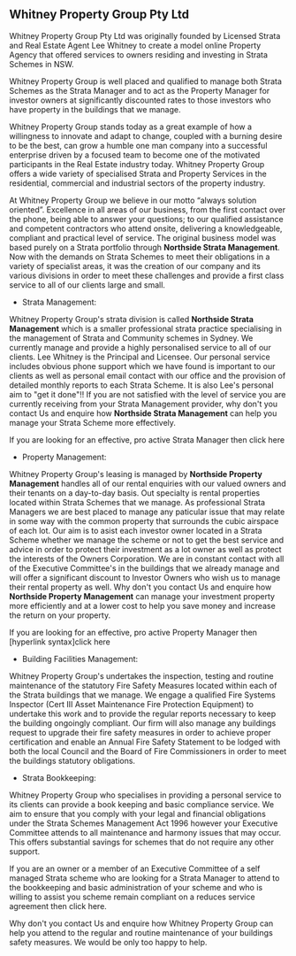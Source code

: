##  Whitney Property Group Pty Ltd  ##

Whitney Property Group Pty Ltd was originally founded by Licensed Strata and Real Estate Agent Lee Whitney to create a model online Property Agency that offered services to owners residing and investing in Strata Schemes in NSW.  

Whitney Property Group is well placed and qualified to manage both Strata Schemes as the Strata Manager and to act as the Property Manager for investor owners at significantly discounted rates to those investors who have property in the buildings that we manage.

Whitney Property Group stands today as a great example of how a willingness to innovate and adapt to change, coupled with a burning desire to be the best, can grow a humble one man company into a successful enterprise driven by a focused team to become one of the motivated participants in the Real Estate industry today. Whitney Property Group offers a wide variety of specialised Strata and Property Services in the residential, commercial and industrial sectors of the property industry.

At Whitney Property Group we believe in our motto “always solution oriented”. Excellence in all areas of our business, from the first contact over the phone, being able to answer your questions; to our qualified assistance and competent contractors who attend onsite, delivering a knowledgeable, compliant and practical level of service. The original business model was based purely on a Strata portfolio through **Northside Strata Management**. Now with the demands on Strata Schemes to meet their obligations in a variety of specialist areas, it was the creation of our company and its various divisions in order to meet these challenges and provide a first class service to all of our clients large and small.

- Strata Management:

Whitney Property Group's strata division is called **Northside Strata Management** which is a smaller professional strata practice specialising in the management of Strata and Community schemes in Sydney. We currently manage and provide a highly personalised service to all of our clients. Lee Whitney is the Principal and Licensee. Our personal service includes obvious phone support which we have found is important to our clients as well as personal email contact with our office and the provision of detailed monthly reports to each Strata Scheme. It is also Lee's personal aim to "get it done"!! If you are not satisfied with the level of service you are currently receiving from your Strata Management provider, why don't you contact Us and enquire how **Northside Strata Management** can help you manage your Strata Scheme more effectively.

If you are looking for an effective, pro active Strata Manager then click here 

- Property Management:

Whitney Property Group's leasing is managed by **Northside Property Management** handles all of our rental enquiries with our valued owners and their tenants on a day-to-day basis. Out specialty is rental properties located within Strata Schemes that we manage. As professional Strata Managers we are best placed to manage any paticular issue that may relate in some way with the common property that surrounds the cubic airspace of each lot. Our aim is to asist each investor owner located in a Strata Scheme whether we manage the scheme or not to get the best service and advice in order to protect their investment as a lot owner as well as protect the interests of the Owners Corporation. We are in constant contact with all of the Executive Committee's in the buildings that we already manage and will offer a significant discount to Investor Owners who wish us to manage their rental property as well. Why don't you contact Us and enquire how **Northside Property Management** can manage your investment property more efficiently and at a lower cost to help you save money and increase the return on your property.

If you are looking for an effective, pro active Property Manager then [hyperlink syntax]click here



- Building Facilities Management:

Whitney Property Group's undertakes the inspection, testing and routine maintenance of the statutory Fire Safety Measures located within each of the Strata buildings that we manage. We engage a qualified Fire Systems Inspector (Cert III Asset Maintenance Fire Protection Equipment) to undertake this work and to provide the regular reports necessary to keep the building ongoingly compliant. Our firm will also manage any buildings request to upgrade their fire safety measures in order to achieve proper certification and  enable an Annual Fire Safety Statement to be lodged with both the local Council and the Board of Fire Commissioners in order to meet the buildings statutory obligations.



- Strata Bookkeeping:

Whitney Property Group who specialises in providing a personal service to its clients can provide a book keeping and basic compliance service. We aim to ensure that you comply with your legal and financial obligations under the Strata Schemes Management Act 1996 however your Executive Committee attends to all maintenance and harmony issues that may occur. This offers substantial savings for schemes that do not require any other support.

If you are an owner or a member of an Executive Committee of a self managed Strata scheme who are looking for a Strata Manager to attend to the bookkeeping and basic administration of your scheme and who is willing to assist you scheme remain compliant on a reduces service agreement then click here.

Why don't you contact Us and enquire how Whitney Property Group can help you attend to the regular and routine maintenance of your buildings safety measures. We would be only too happy to help.

